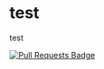 # test
test


<a href="https://github.com/fjmz-UPV/test/pulls"><img src="https://img.shields.io/github/issues-pr/fjmz-UPV/github-perfil-readme-asombrosos" alt="Pull Requests Badge"/></a>
